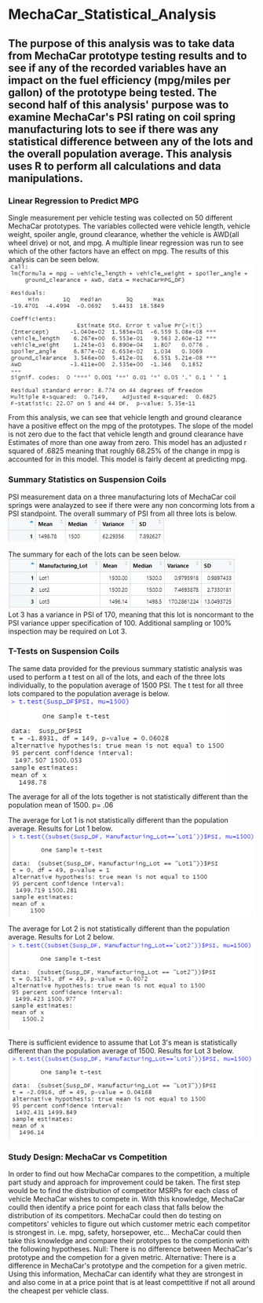 # MechaCar_Statistical_Analysis
## The purpose of this analysis was to take data from MechaCar prototype testing results and to see if any of the recorded variables have an impact on the fuel efficiency (mpg/miles per gallon) of the prototype being tested. The second half of this analysis' purpose was to examine MechaCar's PSI rating on coil spring manufacturing lots to see if there was any statistical difference between any of the lots and the overall population average. This analysis uses R to perform all calculations and data manipulations.

### Linear Regression to Predict MPG
Single measurement per vehicle testing was collected on 50 different MechaCar prototypes. The variables collected were vehicle length, vehicle weight, spoiler angle, ground clearance, whether the vehicle is AWD(all wheel drive) or not, and mpg. A multiple linear regression was run to see which of the other factors have an effect on mpg. The results of this analysis can be seen below.  
![Multiple Linear Regression](https://github.com/Beardlow/MechaCar_Statistical_Analysis/blob/main/linear_reg_mpg.png)      
From this analysis, we can see that vehicle length and ground clearance have a positive effect on the mpg of the prototypes. The slope of the model is not zero due to the fact that vehicle length and ground clearance have Estimates of more than one away from zero. This model has an adjusted r squared of .6825 meaning that roughly 68.25% of the change in mpg is accounted for in this model. This model is fairly decent at predicting mpg.

### Summary Statistics on Suspension Coils
PSI measurement data on a three manufacturing lots of MechaCar coil springs were analayzed to see if there were any non concorming lots from a PSI standpoint. The overall summary of PSI from all three lots is below.   
![Total Summary](https://github.com/Beardlow/MechaCar_Statistical_Analysis/blob/main/total_summary_df.png)   

The summary for each of the lots can be seen below.   
![Lot Summary](https://github.com/Beardlow/MechaCar_Statistical_Analysis/blob/main/lot_summary_df.png)   
Lot 3 has a variance in PSI of 170, meaning that this lot is noncormant to the PSI variance upper specification of 100. Additional sampling or 100% inspection may be required on Lot 3.

### T-Tests on Suspension Coils
The same data provided for the previous summary statistic analysis was used to perform a t test on all of the lots, and each of the three lots individually, to the population average of 1500 PSI. The t test for all three lots compared to the population average is below.   
![Total T Test](https://github.com/Beardlow/MechaCar_Statistical_Analysis/blob/main/t_test_all.png)      
The average for all of the lots together is not statistically different than the population mean of 1500. p= .06

The average for Lot 1 is not statistically different than the population average. Results for Lot 1 below.   
![Lot 1 T Test](https://github.com/Beardlow/MechaCar_Statistical_Analysis/blob/main/t_test_lot1.png)    

The average for Lot 2 is not statistically different than the population average. Results for Lot 2 below.    
![Lot 2 T Test](https://github.com/Beardlow/MechaCar_Statistical_Analysis/blob/main/t_test_lot2.png)     

There is sufficient evidence to assume that Lot 3's mean is statistically different than the population average of 1500. Results for Lot 3 below.    
![Lot 3 T Test](https://github.com/Beardlow/MechaCar_Statistical_Analysis/blob/main/t_test_lot3.png)

### Study Design: MechaCar vs Competition
In order to find out how MechaCar compares to the competition, a multiple part study and approach for improvement could be taken. The first step would be to find the distribution of competitor MSRPs for each class of vehicle MechaCar wishes to compete in. With this knowledge, MechaCar coulld then identify a price point for each class that falls below the distribution of its competitors. MechaCar could then do testing on competitors' vehicles to figure out which customer metric each competitor is strongest in. i.e. mpg, safety, horsepower, etc... MechaCar could then take this knowledge and compare their prototypes to the competionin with the following hypotheses. Null: There is no difference between MechaCar's prototype and the competion for a given metric. Alternative: There is a difference in MechaCar's prototype and the competion for a given metric. Using this information, MechaCar can identify what they are strongest in and also come in at a price point that is at least compettitive if not all around the cheapest per vehicle class. 
